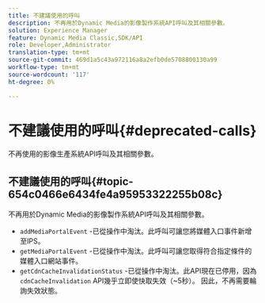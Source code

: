 ```yaml
---
title: 不建議使用的呼叫
description: 不再用於Dynamic Media的影像製作系統API呼叫及其相關參數。
solution: Experience Manager
feature: Dynamic Media Classic,SDK/API
role: Developer,Administrator
translation-type: tm+mt
source-git-commit: 469d1a5c43a972116a8a2efb0de5708800130a99
workflow-type: tm+mt
source-wordcount: '117'
ht-degree: 0%

---
```



# 不建議使用的呼叫{#deprecated-calls}

不再使用的影像生產系統API呼叫及其相關參數。

## 不建議使用的呼叫{#topic-654c0466e6434fe4a95953322255b08c}

不再用於Dynamic Media的影像製作系統API呼叫及其相關參數。

* `addMediaPortalEvent` -已從操作中淘汰。此呼叫可讓您將媒體入口事件新增至IPS。
* `getMediaPortalEvent` -已從操作中淘汰。此呼叫可讓您取得符合指定條件的媒體入口網站事件。
* `getCdnCacheInvalidationStatus` -已從操作中淘汰。此API現在已停用，因為`cdnCacheInvalidation` API幾乎立即使快取失效（~5秒）。 因此，不再需要輪詢失效狀態。

